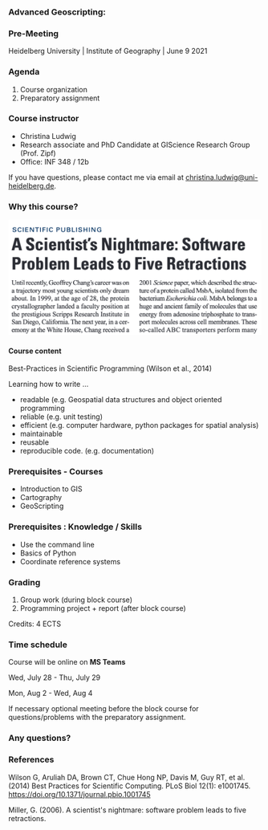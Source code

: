 [comment]: # (Set the theme:)
[comment]: # (THEME = white)
[comment]: # (CODE_THEME = zenburn)
[comment]: # (The list of themes is at https://revealjs.com/themes/)
[comment]: # (The list of code themes is at https://highlightjs.org/)

[comment]: # (Pass optional settings to reveal.js:)
[comment]: # (controls: false)
[comment]: # (keyboard: true)
[comment]: # (markdown: { smartypants: true })
[comment]: # (hash: false)
[comment]: # (progress: true)

[comment]: # (respondToHashChanges: false)
[comment]: # (Other settings are documented at https://revealjs.com/config/)


### Advanced Geoscripting: 
### Pre-Meeting

Heidelberg University | Institute of Geography | June 9 2021


[comment]: # (!!!)

### Agenda

1. Course organization
2. Preparatory assignment 


[comment]: # (!!!)


### Course instructor

* Christina Ludwig
* Research associate and PhD Candidate at GIScience Research Group (Prof. Zipf)
* Office: INF 348 / 12b

If you have questions, please contact me via email at [christina.ludwig@uni-heidelberg.de](mailto:christina.ludwig@uni-heidelberg.de).

[comment]: # (!!!)

### Why this course? 

![scientist's nightmare](img/scientists_nightmare.png)

[comment]: # (!!!)

#### Course content 

Best-Practices in Scientific Programming (Wilson et al., 2014)

Learning how to write ...

* readable (e.g. Geospatial data structures and object oriented programming
* reliable (e.g. unit testing)
* efficient (e.g. computer hardware, python packages for spatial analysis)
* maintainable 
* reusable 
* reproducible code. (e.g. documentation)

<!-- .element: style="font-size:20" -->


[comment]: # (!!!)

### Prerequisites - Courses

* Introduction to GIS
* Cartography
* GeoScripting

[comment]: # (!!!)

### Prerequisites : Knowledge / Skills

* Use the command line 
* Basics of Python
* Coordinate reference systems 

[comment]: # (!!!)

### Grading

1. Group work (during block course) 
2. Programming project + report (after block course)

Credits: 4 ECTS 

[comment]: # (!!!)

### Time schedule 

Course will be online on **MS Teams** 

Wed, July 28 - Thu, July 29 

Mon, Aug 2 - Wed, Aug 4

If necessary optional meeting before the block course for questions/problems with the preparatory assignment.

[comment]: # (!!!)

### Any questions? 

[comment]: # (!!!)

### References

Wilson G, Aruliah DA, Brown CT, Chue Hong NP, Davis M, Guy RT, et al. (2014) Best Practices for Scientific Computing. PLoS Biol 12(1): e1001745. https://doi.org/10.1371/journal.pbio.1001745

Miller, G. (2006). A scientist's nightmare: software problem leads to five retractions.





